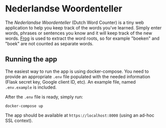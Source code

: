 # Nederlandse Woordenteller

The _Nederlandse Woordenteller_ (Dutch Word Counter) is a tiny web
application to help you keep track of the words you've learned. Simply
enter words, phrases or sentences you know and it will keep track of
the new words. [Frog][1] is used to extract the word roots, so for
example "boeken" and "boek" are not counted as separate words.

## Running the app

The easiest way to run the app is using docker-compose. You need to
provide an appropriate `.env` file populated with the needed
information (Flask secret key, Google client ID, etc). An example
file, named `.env.example` is included.

After the `.env` file is ready, simply run:

    docker-compose up

The app should be available at `https://localhost:8000` (using an
ad-hoc SSL context).

[1]: https://languagemachines.github.io/frog/
